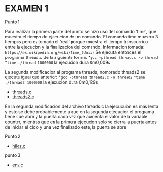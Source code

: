 # EXAMEN 1

Punto 1

Para realizar la primera parte del punto se hizo uso del comando ‘time’, que muestra el tiempo de ejecucion de un comando. El comando time muestra 3 tiempos pero es tomado el ‘real’ porque muestra el tiempo transcurrido entre la ejecucion y la finalizacion del comando. 
Informacion tomada: `https://es.wikipedia.org/wiki/Time_(Unix)`
Se ejecuta entonces el programa thread.c de la siguiente forma:
*`gcc -pthread thread.c -o thread` 
*`time ./thread 1000000`
la ejecucion dura 0m0,009s

La segunda modificacion al programa threads, nombrado threads2 se ejecuta igual que anterior: 
*`gcc -pthread thread2.c -o thread2` 
*`time ./thread2 1000000`
la ejecucion dura 0m0,129s

* [threads.c](threads.c)
* [threads2.c](threads2.c)

En la segunda modificacion del archivo threads.c la ejecucuion es más lenta  y esto se debe probablemente a que en la segunda ejecucion el programa tiene que abrir y la puerta cada vez que aumenta el valor de la variable counter, mientras que en la primera ejecucion solo se cierra la puerta antes de iniciar el ciclo y una vez finalizado este, la puerta se abre

Punto 2

* [hilos.c](hilos.c)

punto 3

* [env.c](env.c)
